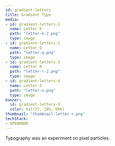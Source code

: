 ```yaml
---
id: gradient-letters
title: Gradient Type
media:
- id: gradient-letters-1
  name: Letter K
  path: "letter-k-2.png"
  type: image
- id: gradient-letters-2
  name: Letter Q
  path: "letter-q.png"
  type: image
- id: gradient-letters-3
  name: Letter R
  path: "letter-r-2.png"
  type: image
- id: gradient-letters-4
  name: Letter S
  path: "letter-x.png"
  type: image
banner:
  id: gradient-letters-3
  color: hsl(27, 28%, 60%)
thumbnail: "thumbnail-letter-r.png"
techStack:
- OPENRNDR
---
```


Typography was an experiment on pixel particles.
